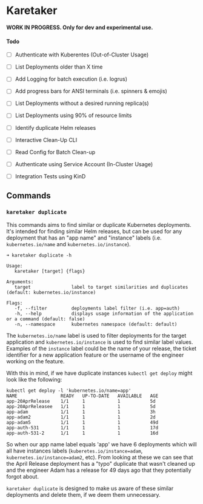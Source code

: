 # Karetaker

**WORK IN PROGRESS. Only for dev and experimental use.**

#### Todo 

- [ ] Authenticate with Kuberentes (Out-of-Cluster Usage)
- [ ] List Deployments older than X time
- [ ] Add Logging for batch execution (i.e. logrus) 
- [ ] Add progress bars for ANSI terminals (i.e. spinners & emojis)
- [ ] List Deployments without a desired running replica(s)
- [ ] List Deployments using 90% of resource limits
- [ ] Identify duplicate Helm releases
- [ ] Interactive Clean-Up CLI
- [ ] Read Config for Batch Clean-up
- [ ] Authenticate using Service Account (In-Cluster Usage)
- [ ] Integration Tests using KinD


## Commands

### `karetaker duplicate`
This commands aims to find similar or duplicate Kubernetes deployments. It's intended for finding similar Helm releases, but can be used for any deployment that has an "app name" and "instance" labels (i.e. `kubernetes.io/name` and `kubernetes.io/instance`).

```
➜ karetaker duplicate -h

Usage:
   karetaker [target] {flags}

Arguments: 
   target               label to target similarities and duplicates (default: kubernetes.io/instance)

Flags: 
   -f, --filter         deployments label filter (i.e. app=auth) 
   -h, --help           displays usage information of the application or a command (default: false)
   -n, --namespace      kubernetes namespace (default: default)
```

The `kubernetes.io/name` label is used to filter deployments for the target application and `kubernetes.io/instance` is used to find similar label values. Examples of the `instance` label could be the name of your release, the ticket identifier for a new application feature or the username of the engineer working on the feature.

With this in mind, if we have duplicate instances `kubectl get deploy` might look like the following:
```
kubectl get deploy -l 'kubernetes.io/name=app'
NAME                READY   UP-TO-DATE   AVAILABLE   AGE
app-20AprRelease    1/1     1            1           5d
app-20AprReleasee   1/1     1            1           5d
app-adam            1/1     1            1           3h
app-adam2           1/1     1            1           2d
app-adam5           1/1     1            1           49d
app-auth-531        1/1     1            1           17d
app-auth-531-2      1/1     1            1           16d
```

So when our app name label equals 'app' we have 6 deployments which will all have instances labels (`kuberetes.io/instance=adam`, `kubernetes.io/instance=adam2`, etc). From looking at these we can see that the April Release deployment has a "typo" duplicate that wasn't cleaned up and the engineer Adam has a release for 49 days ago that they potentially forgot about.

`karetaker duplicate` is designed to make us aware of these similar deployments and delete them, if we deem them unnecessary.
